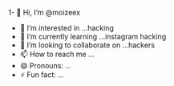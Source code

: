 1- 👋 Hi, I’m @moizeex
- 👀 I’m interested in ...hacking
- 🌱 I’m currently learning ...instagram hacking
- 💞️ I’m looking to collaborate on ...hackers
- 📫 How to reach me ...
- 😄 Pronouns: ...
- ⚡ Fun fact: ...

<!---
moizeex/moizeex is a ✨ special ✨ repository because its `README.md` (this file) appears on your GitHub profile.
You can click the Preview link to take a look at your changes.
--->
